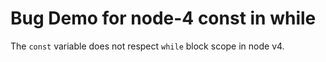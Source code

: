 # Bug Demo for node-4 const in while

The `const` variable does not respect `while` block scope in node v4.
